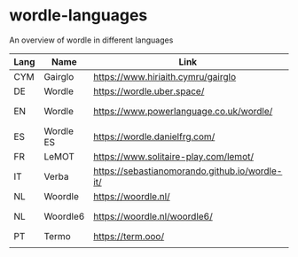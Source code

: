 # wordle-languages

An overview of wordle in different languages

| Lang | Name       | Link                                           | Notes             |
|------|------------|------------------------------------------------|-------------------|
| CYM  | Gairglo    | https://www.hiriaith.cymru/gairglo             |                   |
| DE   | Wordle     | https://wordle.uber.space/                     |                   |
| EN   | Wordle     | https://www.powerlanguage.co.uk/wordle/        | Uses US spellings |
| ES   | Wordle ES  | https://wordle.danielfrg.com/                  |                   |
| FR   | LeMOT      | https://www.solitaire-play.com/lemot/          |                   |
| IT   | Verba      | https://sebastianomorando.github.io/wordle-it/ |                   |
| NL   | Woordle    | https://woordle.nl/                            |                   |
| NL   | Woordle6   | https://woordle.nl/woordle6/                   | 6 Letters         |
| PT   | Termo      | https://term.ooo/                              |                   |
|      |            |                                                |                   |
